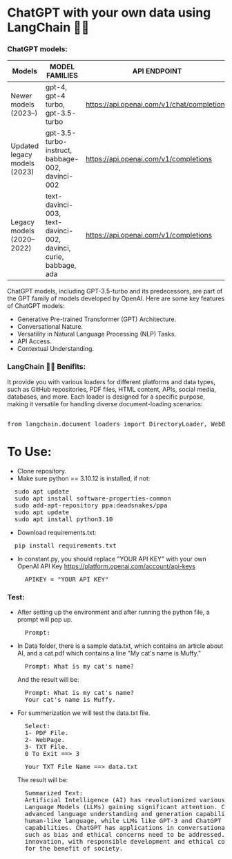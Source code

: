 # ChatGPT with your own data using LangChain 🦜️🔗

### ChatGPT models:
| Models   | MODEL FAMILIES	| API ENDPOINT |
| -------- | -------- | -------- |
| Newer models (2023–)| gpt-4, gpt-4 turbo, gpt-3.5-turbo	 | https://api.openai.com/v1/chat/completions |
| Updated legacy models (2023)	 | gpt-3.5-turbo-instruct, babbage-002, davinci-002	 | https://api.openai.com/v1/completions |
| Legacy models (2020–2022)	 | text-davinci-003, text-davinci-002, davinci, curie, babbage, ada | https://api.openai.com/v1/completions |

ChatGPT models, including GPT-3.5-turbo and its predecessors, are part of the GPT family of models developed by OpenAI. Here are some key features of ChatGPT models:

* Generative Pre-trained Transformer (GPT) Architecture.
* Conversational Nature.
* Versatility in Natural Language Processing (NLP) Tasks.
* API Access.
* Contextual Understanding.

### LangChain 🦜️🔗 Benifits:
It provide you with various loaders for different platforms and data types, such as GitHub repositories, PDF files, HTML content, APIs, social media, databases, and more. Each loader is designed for a specific purpose, making it versatile for handling diverse document-loading scenarios:
<pre> 
from langchain.document_loaders import DirectoryLoader, WebBaseLoader, TextLoader, PyPDFLoader, GitLoader, CSVLoader, PythonLoader
</pre>
# To Use:
* Clone repository.
* Make sure python == 3.10.12 is installed, if not:
<pre>
  sudo apt update
  sudo apt install software-properties-common
  sudo add-apt-repository ppa:deadsnakes/ppa
  sudo apt update
  sudo apt install python3.10
</pre>
* Download requirements.txt:
<pre>
  pip install requirements.txt
</pre>
* In constant.py, you should replace "YOUR API KEY" with your own OpenAI API Key https://platform.openai.com/account/api-keys
  <pre>
    APIKEY = "YOUR API KEY"
  </pre>
### Test:
* After setting up the environment and after running the python file, a prompt will pop up.
  <pre>
    Prompt:
  </pre>
* In Data folder, there is a sample data.txt, which contains an article about AI, and a cat.pdf which contains a line "My cat's name is Muffy."
  <pre>
    Prompt: What is my cat's name?
  </pre>  
  And the result will be:
  <pre>
    Prompt: What is my cat's name?
    Your cat's name is Muffy.
  </pre>
* For summerization we will test the data.txt file.
  <pre>
    Select:
    1- PDF File.
    2- WebPage.
    3- TXT File.
    0 To Exit ==> 3
  </pre>
  <pre>
    Your TXT File Name ==> data.txt
  </pre>
  The result will be:
  <pre>
    Summarized Text:
    Artificial Intelligence (AI) has revolutionized various industries, with Natural Language Processing (NLP) and Large 
    Language Models (LLMs) gaining significant attention. ChatGPT, a creation of OpenAI, is a remarkable LLM that showcases 
    advanced language understanding and generation capabilities. NLP focuses on enabling machines to comprehend and generate 
    human-like language, while LLMs like GPT-3 and ChatGPT have shown exceptional language understanding and generation 
    capabilities. ChatGPT has applications in conversational agents, content generation, and programming assistance, but challenges 
    such as bias and ethical concerns need to be addressed. Overall, AI, NLP, and LLMs represent the forefront of technological 
    innovation, with responsible development and ethical considerations playing a crucial role in harnessing their full potential 
    for the benefit of society.
  </pre>
  
